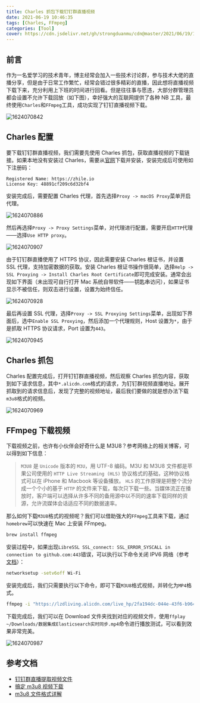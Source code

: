 ```yaml
---
title: Charles 抓包下载钉钉群直播视频
date: 2021-06-19 10:46:35
tags: [Charles, FFmpeg]
categories: [Tool]
cover: https://cdn.jsdelivr.net/gh/strongduanmu/cdn@master/2021/06/19/1624088348.jpg
---
```


## 前言

作为一名爱学习的技术青年，博主经常会加入一些技术讨论群，参与技术大佬的直播分享，但是由于日常工作繁忙，经常会错过很多精彩的直播，因此想将直播视频下载下来，充分利用上下班的时间进行回看。但是往往事与愿违，大部分群管理员都会设置不允许下载回放（如下图），幸好强大的互联网提供了各种 NB 工具，最终使用`Charles`和`FFmpeg`工具，成功实现了钉钉直播视频下载。

![1624070842](https://cdn.jsdelivr.net/gh/strongduanmu/cdn@master/2021/06/19/1624070842.jpg)

## Charles 配置

要下载钉钉群直播视频，我们需要先使用 Charles 抓包，获取直播视频的下载链接。如果本地没有安装过 Charles，需要从[官网](https://www.charlesproxy.com/download/)下载并安装，安装完成后可使用如下注册码：

```text
Registered Name: https://zhile.io
License Key: 48891cf209c6d32bf4
```

安装完成后，需要配置 Charles 代理，首先选择`Proxy -> macOS Proxy`菜单开启代理。

![1624070886](https://cdn.jsdelivr.net/gh/strongduanmu/cdn@master/2021/06/19/1624070886.jpg)

然后再选择`Proxy -> Proxy Settings`菜单，对代理进行配置，需要开启`HTTP`代理——选择`Use HTTP proxy`。

![1624070907](https://cdn.jsdelivr.net/gh/strongduanmu/cdn@master/2021/06/19/1624070907.jpg)

由于钉钉群直播使用了 HTTPS 协议，因此需要安装 Charles 根证书，并设置 SSL 代理，支持加密数据的获取。安装 Charles 根证书操作很简单，选择`Help -> SSL Proxying -> Install Charles Root Certificate`即可完成安装。通常会出现如下界面（未出现可自行打开 Mac 系统自带软件——钥匙串访问），如果证书显示不被信任，则双击进行设置，设置为始终信任。

![1624070928](https://cdn.jsdelivr.net/gh/strongduanmu/cdn@master/2021/06/19/1624070928.jpg)

最后再设置 SSL 代理，选择`Proxy -> SSL Proxying Settings`菜单，出现如下界面后，选中`Enable SSL Proxying`，然后添加一个代理规则，Host 设置为`*`，由于是抓取 HTTPS 协议请求，Port 设置为`443`。

![1624070945](https://cdn.jsdelivr.net/gh/strongduanmu/cdn@master/2021/06/19/1624070945.jpg)

## Charles 抓包

Charles 配置完成后，打开钉钉群直播视频，然后观察 Charles 抓包内容，获取到如下请求信息，其中`*.alicdn.com`格式的请求，为钉钉群视频直播地址。展开抓取到的请求信息后，发现了完整的视频地址，最后我们要做的就是想办法下载`m3u8`格式的视频。

![1624070969](https://cdn.jsdelivr.net/gh/strongduanmu/cdn@master/2021/06/19/1624070969.jpg)

## FFmpeg 下载视频

下载视频之前，也许有小伙伴会好奇什么是 M3U8？参考网络上的相关博客，可以得到如下信息：

> `M3U8` 是 `Unicode` 版本的 `M3U`，用 UTF-8 编码。M3U 和 M3U8 文件都是苹果公司使用的 `HTTP Live Streaming (HLS)` 协议格式的基础，这种协议格式可以在 iPhone 和 Macbook 等设备播放。
> `HLS` 的工作原理是把整个流分成一个个小的基于 `HTTP` 的文件来下载，每次只下载一些。当媒体流正在播放时，客户端可以选择从许多不同的备用源中以不同的速率下载同样的资源，允许流媒体会话适应不同的数据速率。

那么如何下载`M3U8`格式的视频呢？我们可以借助强大的`FFmpeg`工具来下载，通过`homebrew`可以快速在 Mac 上安装 FFmpeg。

```bash
brew install ffmpeg
```

安装过程中，如果出现`LibreSSL SSL_connect: SSL_ERROR_SYSCALL in connection to github.com:443`错误，可以执行以下命令关闭 IPV6 网络（参考[文档](https://stackoverflow.com/questions/48987512/ssl-connect-ssl-error-syscall-in-connection-to-github-com443)）：

```bash
networksetup -setv6off Wi-Fi
```

安装完成后，我们只需要执行以下命令，即可下载`M3U8`格式视频，并转化为`MP4`格式。

```bash
ffmpeg -i "https://lzdliving.alicdn.com/live_hp/2fa194dc-044e-43f6-b964-3a09a43a3594_merge.m3u8?app_type=mac&auth_key=1616907608-0-0-fbfbee74d55b0a048ccc2f0e8920e6db&cid=038194bc5bde7a7bf9c1b126d48869e6&token=320f03dcb114f8f29e8c91a9427170f2sKmfXOG-gLUuCtVdMRfWRg21jiq2T6lwgb42XfmE2d6coCLyz7G1xNXtbbBvlxOsoKTqzHQNo002uoxS1IcHoxbzpEciQpOou8zu98qyQ_I=&token2=64f9833b15d8c3a85b466e4826bd8243HLTpjGeXPtMi9cWSIC0qXEDmDYjrQ7LPfJ3rwNMcHsqxiRko0EXzbbsEGe7KiSV92saXKu8Lp8QjI-WHrlFopaW-cSar4_kpYJcom0FY9gA&version=6.0.0" ~/Downloads/数据集成Elasticsearch实时同步.mp4
```

下载完成后，我们可以在 Download 文件夹找到对应的视频文件，使用`ffplay ~/Downloads/数据集成Elasticsearch实时同步.mp4`命令进行播放测试，可以看到效果非常完美。

![1624070987](https://cdn.jsdelivr.net/gh/strongduanmu/cdn@master/2021/06/19/1624070987.jpg)

## 参考文档

- [钉钉群直播提取视频文件](https://yzxoi.top/archives/1274)
- [搞定 m3u8 视频下载](https://sspai.com/post/43468)
- [m3u8 文件格式详解](https://www.jianshu.com/p/e97f6555a070)
